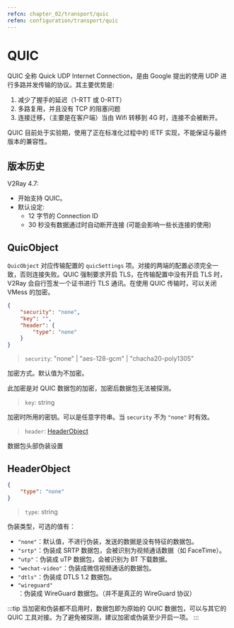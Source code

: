 ```yaml
---
refcn: chapter_02/transport/quic
refen: configuration/transport/quic
---
```


# QUIC

QUIC 全称 Quick UDP Internet Connection，是由 Google 提出的使用 UDP 进行多路并发传输的协议。其主要优势是:

1. 减少了握手的延迟（1-RTT 或 0-RTT）
2. 多路复用，并且没有 TCP 的阻塞问题
3. 连接迁移，（主要是在客户端）当由 Wifi 转移到 4G 时，连接不会被断开。

QUIC 目前处于实验期，使用了正在标准化过程中的 IETF 实现，不能保证与最终版本的兼容性。

## 版本历史

V2Ray 4.7:

* 开始支持 QUIC。
* 默认设定:
  * 12 字节的 Connection ID
  * 30 秒没有数据通过时自动断开连接 (可能会影响一些长连接的使用)

## QuicObject

`QuicObject` 对应传输配置的 `quicSettings` 项。对接的两端的配置必须完全一致，否则连接失败。QUIC 强制要求开启 TLS，在传输配置中没有开启 TLS 时，V2Ray 会自行签发一个证书进行 TLS 通讯。在使用 QUIC 传输时，可以关闭 VMess 的加密。

```json
{
    "security": "none",
    "key": "",
    "header": {
        "type": "none"
    }
}
```

> `security`: "none" | "aes-128-gcm" | "chacha20-poly1305"

加密方式。默认值为不加密。

此加密是对 QUIC 数据包的加密，加密后数据包无法被探测。

> `key`: string

加密时所用的密钥。可以是任意字符串。当 `security` 不为 `"none"` 时有效。

> `header`: [HeaderObject](#headerobject)

数据包头部伪装设置

## HeaderObject

```json
{
    "type": "none"
}
```

> `type`: string

伪装类型，可选的值有：

* `"none"`：默认值，不进行伪装，发送的数据是没有特征的数据包。
* `"srtp"`：伪装成 SRTP 数据包，会被识别为视频通话数据（如 FaceTime）。
* `"utp"`：伪装成 uTP 数据包，会被识别为 BT 下载数据。
* `"wechat-video"`：伪装成微信视频通话的数据包。
* `"dtls"`：伪装成 DTLS 1.2 数据包。
* `"wireguard"`：伪装成 WireGuard 数据包。（并不是真正的 WireGuard 协议）

:::tip
当加密和伪装都不启用时，数据包即为原始的 QUIC 数据包，可以与其它的 QUIC 工具对接。为了避免被探测，建议加密或伪装至少开启一项。
:::
